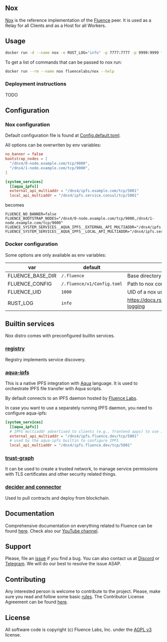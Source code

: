 ## Nox

[Nox](https://github.com/fluencelabs/nox) is the reference implementation of the
[Fluence](https://fluence.network) peer. It is used as a Relay for all Clients
and as a Host for all Workers.

## Usage

```bash
docker run -d --name nox -e RUST_LOG="info" -p 7777:7777 -p 9999:9999 fluencelabs/nox
```

To get a list of commands that can be passed to nox run:

```bash
docker run --rm --name nox fluencelabs/nox --help
```

### Deployment instructions

TODO

## Configuration

### Nox configuration

Default configuration file is found at
[Config.default.toml](https://github.com/fluencelabs/nox/tree/master/docker/Config.default.toml).

All options can be overwriten by env variables:

```toml
no_banner = false
bootstrap_nodes = [
  "/dns4/0-node.example.com/tcp/9000",
  "/dns4/1-node.example.com/tcp/9000",
]

[system_services]
  [[aqua_ipfs]]
  external_api_multiaddr = "/dns4/ipfs.example.com/tcp/5001"
  local_api_multiaddr = "/dns4/ipfs.service.consul/tcp/5001"
```

becomes

```shell
FLUENCE_NO_BANNER=false
FLUENCE_BOOTSTRAP_NODES="/dns4/0-node.example.com/tcp/9000,/dns4/1-node.example.com/tcp/9000"
FLUENCE_SYSTEM_SERVICES__AQUA_IPFS__EXTERNAL_API_MULTIADDR="/dns4/ipfs.example.com/tcp/5001"
FLUENCE_SYSTEM_SERVICES__AQUA_IPFS__LOCAL_API_MULTIADDR="/dns4/ipfs.service.consul/tcp/5001"
```

### Docker configuration

Some options are only available as env variables:

| var              | default                    | description                                                    |
| ---------------- | -------------------------- | -------------------------------------------------------------- |
| FLUENCE_BASE_DIR | `/.fluence`                | Base directory for nox persistent data                         |
| FLUENCE_CONFIG   | `/.fluence/v1/Config.toml` | Path to nox config file                                        |
| FLUENCE_UID      | `1000`                     | UID of a nox user who owns persistent data                     |
| RUST_LOG         | `info`                     | https://docs.rs/env_logger/0.10.0/env_logger/#enabling-logging |

## Builtin services

Nox distro comes with preconfigured builtin services.

### [registry](https://github.com/fluencelabs/registry)

Registry implements service discovery.

### [aqua-ipfs](https://github.com/fluencelabs/aqua-ipfs)

This is a native IPFS integration with
[Aqua](https://fluence.dev/docs/aqua-book/introduction) language. It is used to
orchestrate IPFS file transfer with Aqua scripts.

By default connects to an IPFS daemon hosted by
[Fluence Labs](https://fluence.network).

In case you want to use a separately running IPFS daemon, you need to configure
aqua-ipfs:

```toml
[system_services]
  [[aqua_ipfs]]
  # IPFS multiaddr advertised to clients (e.g., frontend apps) to use in uploading files (ipfs.put), managing pins (ipfs.pin) etc
  external_api_multiaddr = "/dns4/ipfs.fluence.dev/tcp/5001"
  # used by the aqua-ipfs builtin to configure IPFS
  local_api_multiaddr = "/dns4/ipfs.fluence.dev/tcp/5001"
```

### [trust-graph](https://github.com/fluencelabs/trust-graph)

It can be used to create a trusted network, to manage service permissions with
TLS certificates and other security related things.

### [decider and connector](https://github.com/fluencelabs/decider)

Used to pull contracts and deploy from blockchain.

## Documentation

Comprehensive documentation on everything related to Fluence can be found
[here](https://fluence.dev/). Check also our
[YouTube channel](https://www.youtube.com/@fluencelabs).

## Support

Please, file an [issue](https://github.com/fluencelabs/nox/issues) if you find a
bug. You can also contact us at [Discord](https://discord.com/invite/5qSnPZKh7u)
or [Telegram](https://t.me/fluence_project). We will do our best to resolve the
issue ASAP.

## Contributing

Any interested person is welcome to contribute to the project. Please, make sure
you read and follow some basic
[rules](https://github.com/fluencelabs/nox/tree/master/CONTRIBUTING.md). The
Contributor License Agreement can be found
[here](https://github.com/fluencelabs/nox/tree/master/FluenceCLA).

## License

All software code is copyright (c) Fluence Labs, Inc. under the
[AGPL v3](https://github.com/fluencelabs/nox/tree/master/LICENSE) license.
